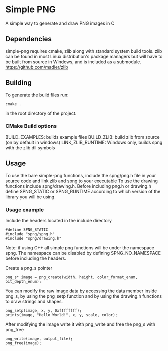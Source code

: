 # Simple PNG
A simple way to generate and draw PNG images in C

## Dependencies

simple-png requires cmake, zlib along with standard system build tools.
zlib can be found in most Linux distribution's package managers but will have to be built from source in Windows, and is included as a submodule.
https://github.com/madler/zlib

## Building

To generate the build files run:
```
cmake .
```
in the root directory of the project.

### CMake Build options

BUILD_EXAMPLES: builds example files
BUILD_ZLIB: build zlib from source (on by default in windows)
LINK_ZLIB_RUNTIME: Windows only, builds spng with the zlib dll symbols

## Usage

To use the bare simple-png functions, include the spng/png.h file in your source code and link zlib and spng to your executable
To use the drawing functions include spng/drawing.h.
Before including png.h or drawing.h define SPNG_STATIC or SPNG_RUNTIME according to which version of the library you will be using.

### Usage example

Include the headers located in the include directory
```
#define SPNG_STATIC
#include "spng/spng.h"
#include "spng/drawing.h"
```
Note: if using C++ all simple png functions will be under the namespace spng. The namespace can be disabled by defining SPNG_NO_NAMESPACE before including the headers.

Create a png_s pointer 
```
png_s* image = png_create(width, height, color_format_enum, bit_depth_enum);
```
You can modify the raw image data by accessing the data member inside png_s, by using the png_setp function and by using the drawing.h functions to draw strings and shapes.
```
png_setp(image, x, y, 0xffffffff);
prints(image, "Hello World!", x, y, scale, color);
```
After modifying the image write it with png_write and free the png_s with png_free
```
png_write(image, output_file);
png_free(image);
```
